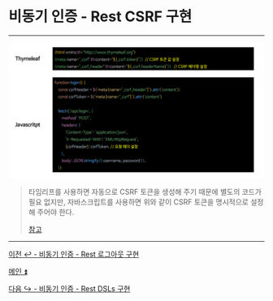 # 비동기 인증 - Rest CSRF 구현

---

![img.png](img.png)

> 타임리프를 사용하면 자동으로 CSRF 토큰을 생성해 주기 때문에 별도의 코드가 필요 없지만, 자바스크립트를 사용하면 위와 같이 CSRF 토큰을 명시적으로 설정해 주어야 한다.
> 
> [참고](https://github.com/genesis12345678/TIL/blob/main/Spring/security/Cors_Csrf/CsrfAggregation.md)

---

[이전 ↩️ - 비동기 인증 - Rest 로그아웃 구현]()

[메인 ⏫](https://github.com/genesis12345678/TIL/blob/main/Spring/security/main.md)

[다음 ↪️ - 비동기 인증 - Rest DSLs 구현]()